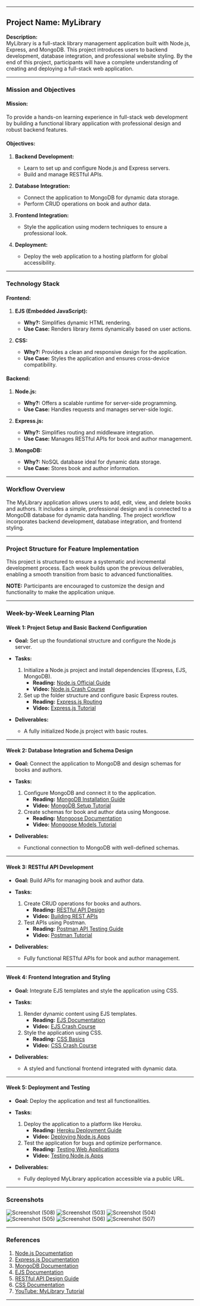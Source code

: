 
---

## **Project Name:** MyLibrary  

**Description:**  
MyLibrary is a full-stack library management application built with Node.js, Express, and MongoDB. This project introduces users to backend development, database integration, and professional website styling. By the end of this project, participants will have a complete understanding of creating and deploying a full-stack web application.  

---

### **Mission and Objectives**  

#### **Mission:**  
To provide a hands-on learning experience in full-stack web development by building a functional library application with professional design and robust backend features.  

#### **Objectives:**  
1. **Backend Development:**  
   - Learn to set up and configure Node.js and Express servers.  
   - Build and manage RESTful APIs.  

2. **Database Integration:**  
   - Connect the application to MongoDB for dynamic data storage.  
   - Perform CRUD operations on book and author data.  

3. **Frontend Integration:**  
   - Style the application using modern techniques to ensure a professional look.  

4. **Deployment:**  
   - Deploy the web application to a hosting platform for global accessibility.  

---

### **Technology Stack**

#### **Frontend:**  
1. **EJS (Embedded JavaScript):**  
   - **Why?:** Simplifies dynamic HTML rendering.  
   - **Use Case:** Renders library items dynamically based on user actions.  

2. **CSS:**  
   - **Why?:** Provides a clean and responsive design for the application.  
   - **Use Case:** Styles the application and ensures cross-device compatibility.  

#### **Backend:**  
1. **Node.js:**  
   - **Why?:** Offers a scalable runtime for server-side programming.  
   - **Use Case:** Handles requests and manages server-side logic.  

2. **Express.js:**  
   - **Why?:** Simplifies routing and middleware integration.  
   - **Use Case:** Manages RESTful APIs for book and author management.  

3. **MongoDB:**  
   - **Why?:** NoSQL database ideal for dynamic data storage.  
   - **Use Case:** Stores book and author information.  

---

### **Workflow Overview**  
The MyLibrary application allows users to add, edit, view, and delete books and authors. It includes a simple, professional design and is connected to a MongoDB database for dynamic data handling. The project workflow incorporates backend development, database integration, and frontend styling.   

---

### **Project Structure for Feature Implementation**  
This project is structured to ensure a systematic and incremental development process. Each week builds upon the previous deliverables, enabling a smooth transition from basic to advanced functionalities.  

**NOTE:** Participants are encouraged to customize the design and functionality to make the application unique.

---

### **Week-by-Week Learning Plan**

#### **Week 1: Project Setup and Basic Backend Configuration**  
- **Goal:** Set up the foundational structure and configure the Node.js server.  

- **Tasks:**  
  1. Initialize a Node.js project and install dependencies (Express, EJS, MongoDB).  
     - **Reading:** [Node.js Official Guide](https://nodejs.dev/en/learn/)  
     - **Video:** [Node.js Crash Course](https://www.youtube.com/watch?v=fBNz5xF-Kx4)  
  2. Set up the folder structure and configure basic Express routes.  
     - **Reading:** [Express.js Routing](https://expressjs.com/en/guide/routing.html)  
     - **Video:** [Express.js Tutorial](https://www.youtube.com/watch?v=L72fhGm1tfE)  

- **Deliverables:**  
  - A fully initialized Node.js project with basic routes.  

---

#### **Week 2: Database Integration and Schema Design**  
- **Goal:** Connect the application to MongoDB and design schemas for books and authors.  

- **Tasks:**  
  1. Configure MongoDB and connect it to the application.  
     - **Reading:** [MongoDB Installation Guide](https://www.mongodb.com/docs/manual/installation/)  
     - **Video:** [MongoDB Setup Tutorial](https://www.youtube.com/watch?v=J6mDkcqU_ZE&t=203s)  
  2. Create schemas for book and author data using Mongoose.  
     - **Reading:** [Mongoose Documentation](https://mongoosejs.com/docs/)  
     - **Video:** [Mongoose Models Tutorial](https://www.youtube.com/watch?v=DZBGEVgL2eE)  

- **Deliverables:**  
  - Functional connection to MongoDB with well-defined schemas.  

---

#### **Week 3: RESTful API Development**  
- **Goal:** Build APIs for managing book and author data.  

- **Tasks:**  
  1. Create CRUD operations for books and authors.  
     - **Reading:** [RESTful API Design](https://restfulapi.net/)  
     - **Video:** [Building REST APIs](https://www.youtube.com/watch?v=pKd0Rpw7O48)  
  2. Test APIs using Postman.  
     - **Reading:** [Postman API Testing Guide](https://learning.postman.com/docs/getting-started/introduction/)  
     - **Video:** [Postman Tutorial](https://www.youtube.com/watch?v=VywxIQ2ZXw4)  

- **Deliverables:**  
  - Fully functional RESTful APIs for book and author management.  

---

#### **Week 4: Frontend Integration and Styling**  
- **Goal:** Integrate EJS templates and style the application using CSS.  

- **Tasks:**  
  1. Render dynamic content using EJS templates.  
     - **Reading:** [EJS Documentation](https://ejs.co/#docs)  
     - **Video:** [EJS Crash Course](https://www.youtube.com/watch?v=zoSJ3bNGPp0)  
  2. Style the application using CSS.  
     - **Reading:** [CSS Basics](https://www.w3schools.com/css/)  
     - **Video:** [CSS Crash Course](https://www.youtube.com/watch?v=yfoY53QXEnI)  

- **Deliverables:**  
  - A styled and functional frontend integrated with dynamic data.  

---

#### **Week 5: Deployment and Testing**  
- **Goal:** Deploy the application and test all functionalities.  

- **Tasks:**  
  1. Deploy the application to a platform like Heroku.  
     - **Reading:** [Heroku Deployment Guide](https://devcenter.heroku.com/articles/deploying-nodejs)  
     - **Video:** [Deploying Node.js Apps](https://www.youtube.com/watch?v=SbdUUu2DpQc)  
  2. Test the application for bugs and optimize performance.  
     - **Reading:** [Testing Web Applications](https://testing-library.com/docs/)  
     - **Video:** [Testing Node.js Apps](https://www.youtube.com/watch?v=NNi7p1v0HUo)  

- **Deliverables:**  
  - Fully deployed MyLibrary application accessible via a public URL.  

---

### **Screenshots**  

![Screenshot (508)](https://github.com/user-attachments/assets/3bb93aec-a354-46b5-bcdc-efe301eafafe)
![Screenshot (503)](https://github.com/user-attachments/assets/c9dfd464-2a5a-4c2a-8f70-d12447c5e47d)
![Screenshot (504)](https://github.com/user-attachments/assets/1ae4adaf-5014-45c7-bb4e-b640e7d71ff4)
![Screenshot (505)](https://github.com/user-attachments/assets/175f5dc1-3b7c-4f98-9ec3-6776a1dd2697)
![Screenshot (506)](https://github.com/user-attachments/assets/941a896a-0bf8-4da6-8a8b-1e41c42e45c5)
![Screenshot (507)](https://github.com/user-attachments/assets/8e3a09a6-a3e1-4d6a-b237-c727f5637b4c)

---

### **References**  
1. [Node.js Documentation](https://nodejs.org/en/docs/)  
2. [Express.js Documentation](https://expressjs.com/en/starter/installing.html)  
3. [MongoDB Documentation](https://www.mongodb.com/docs/manual/)  
4. [EJS Documentation](https://ejs.co/#docs)  
5. [RESTful API Design Guide](https://restfulapi.net/)  
6. [CSS Documentation](https://www.w3schools.com/css/)  
7. [YouTube: MyLibrary Tutorial](https://www.youtube.com/watch?v=XlvsJLer_No&list=PLZlA0Gpn_vH8jbFkBjOuFjhxANC63OmXM&index=1)  

--- 
